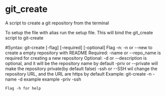 # git_create

A script to create a git repository from the terminal

To setup the file with alias run the setup file. This will bind the git_create script to git-create

#Syntax: git-create [-flag] [-required] [-optional] 
	Flag -n:
		-n or --new to create a empty repository with README
	Required:
		-name or --repo_name is required for creating a new repository
	Optional:
		-d or --description is optional, and it will be the repository name by default 
		-priv or --private will make the repository private(by default false)
		-ssh or --SSH wil change the repository URL, and the URL are https by default
	Example:
		git-create -n -name -d example example -priv -ssh 
		
	Flag -h for help

